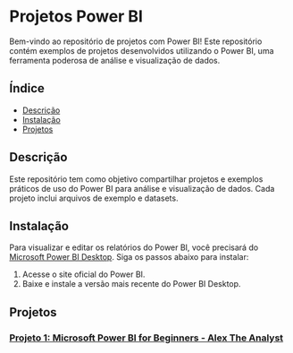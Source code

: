 # Projetos Power BI

Bem-vindo ao repositório de projetos com Power BI! Este repositório contém exemplos de projetos desenvolvidos utilizando o Power BI, uma ferramenta poderosa de análise e visualização de dados.

## Índice

- [Descrição](#descrição)
- [Instalação](#instalação)
- [Projetos](#projetos)

## Descrição

Este repositório tem como objetivo compartilhar projetos e exemplos práticos de uso do Power BI para análise e visualização de dados. Cada projeto inclui arquivos de exemplo e datasets.

## Instalação

Para visualizar e editar os relatórios do Power BI, você precisará do [Microsoft Power BI Desktop](https://powerbi.microsoft.com/desktop/). Siga os passos abaixo para instalar:

1. Acesse o site oficial do Power BI.
2. Baixe e instale a versão mais recente do Power BI Desktop.

## Projetos

### [Projeto 1: Microsoft Power BI for Beginners - Alex The Analyst](https://github.com/Beckyyy07/Power-BI/tree/main/Microsoft%20Power%20BI%20for%20Beginners%20-%20%20Alex%20The%20Analyst)


